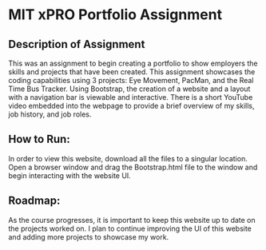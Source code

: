 # MIT xPRO Portfolio Assignment
## Description of Assignment
This was an assignment to begin creating a portfolio to show employers the skills and projects that have been created. This assignment showcases the coding capabilities using 3 projects: Eye Movement, PacMan, and the Real Time Bus Tracker. Using Bootstrap, the creation of a website and a layout with a navigation bar is viewable and interactive. There is a short YouTube video embedded into the webpage to provide a brief overview of my skills, job history, and job roles. 
## How to Run: 
In order to view this website, download all the files to a singular location. Open a browser window and drag the Bootstrap.html file to the window and begin interacting with the website UI. 
## Roadmap: 
As the course progresses, it is important to keep this website up to date on the projects worked on. I plan to continue improving the UI of this website and adding more projects to showcase my work.
